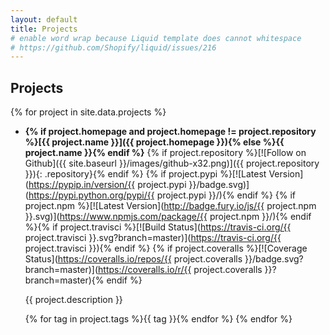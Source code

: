 ```yaml
---
layout: default
title: Projects
# enable word wrap because Liquid template does cannot whitespace
# https://github.com/Shopify/liquid/issues/216
---
```


Projects
--------

{% for project in site.data.projects %}
* __{% if project.homepage and project.homepage != project.repository %}[{{ project.name }}]({{ project.homepage }}){% else %}{{ project.name }}{% endif %}__ {% if project.repository %}[![Follow on Github]({{ site.baseurl }}/images/github-x32.png)]({{ project.repository }}){: .repository}{% endif %} {% if project.pypi %}[![Latest Version](https://pypip.in/version/{{ project.pypi }}/badge.svg)](https://pypi.python.org/pypi/{{ project.pypi }}/){% endif %} {% if project.npm %}[![Latest Version](http://badge.fury.io/js/{{ project.npm }}.svg)](https://www.npmjs.com/package/{{ project.npm }}/){% endif %}{% if project.travisci %}[![Build Status](https://travis-ci.org/{{ project.travisci }}.svg?branch=master)](https://travis-ci.org/{{ project.travisci }}){% endif %} {% if project.coveralls %}[![Coverage Status](https://coveralls.io/repos/{{ project.coveralls }}/badge.svg?branch=master)](https://coveralls.io/r/{{ project.coveralls }}?branch=master){% endif %}

  {{ project.description }}

  {% for tag in project.tags %}<span class="tag tag-{{ tag }}">{{ tag }}</span>{% endfor %}
{% endfor %}
